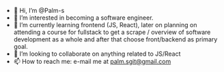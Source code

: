 - 👋 Hi, I’m @Palm-s
- 👀 I’m interested in becoming a software engineer.
- 🌱 I’m currently learning frontend (JS, React), later on planning on attending a course for fullstack to get a scrape / overview of software development as a whole and after that choose front/backend as primary goal.
- 💞️ I’m looking to collaborate on anything related to JS/React
- 📫 How to reach me: e-mail me at palm.sgit@gmail.com

<!---
Palm-s/Palm-s is a ✨ special ✨ repository because its `README.md` (this file) appears on your GitHub profile.
You can click the Preview link to take a look at your changes.
--->
